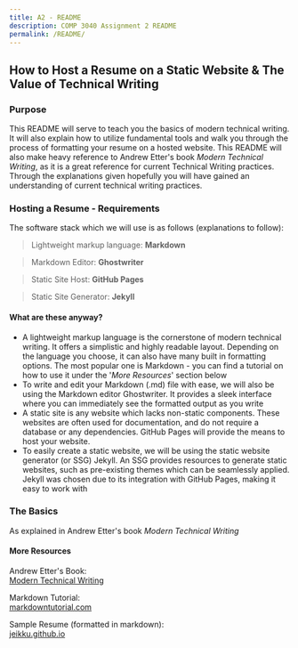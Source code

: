 ```yaml
---
title: A2 - README
description: COMP 3040 Assignment 2 README
permalink: /README/
---
```

## How to Host a Resume on a  Static Website & The Value of Technical Writing

### **Purpose**
This README will serve to teach you the basics of modern technical writing. It will also explain how to utilize fundamental tools and walk you through the process of formatting your resume on a hosted website. This README will also make heavy reference to Andrew Etter's book *Modern Technical Writing*, as it is a great reference for current Technical Writing practices. Through the explanations given hopefully you will have gained an understanding of current technical writing practices.

### Hosting a Resume - Requirements
The software stack which we will use is as follows (explanations to follow):  

> Lightweight markup language: **Markdown**
	  
> Markdown Editor: **Ghostwriter**  
  
> Static Site Host: **GitHub Pages**  
  
> Static Site Generator: **Jekyll**

#### What are these anyway?
- A lightweight markup language is the cornerstone of modern technical writing. It offers a simplistic and highly readable layout. Depending on the language you choose, it can also have many built in formatting options. The most popular one is Markdown - you can find a tutorial on how to use it under the '*More Resources*' section below
- To write and edit your Markdown (.md) file with ease, we will also be using the Markdown editor Ghostwriter. It provides a sleek interface where you can immediately see the formatted output as you write
- A static site is any website which lacks non-static components. These websites are often used for documentation, and do not require a database or any dependencies. GitHub Pages will provide the means to host your website.
- To easily create a static website, we will be using the static website generator (or SSG) Jekyll. An SSG provides resources to generate static websites, such as pre-existing themes which can be seamlessly applied. Jekyll was chosen due to its integration with GitHub Pages, making it easy to work with

### **The Basics**
As explained in Andrew Etter's book *Modern Technical Writing*

#### **More Resources**
Andrew Etter's Book:  
[Modern Technical Writing](https://www.amazon.ca/Modern-Technical-Writing-Introduction-Documentation-ebook/dp/B01A2QL9SS "Modern Technical Writing")

Markdown Tutorial:  
[markdowntutorial.com](https://www.markdowntutorial.com/ "Markdown Tutorial") 

Sample Resume (formatted in markdown):  
[jeikku.github.io](https://jeikku.github.io/ "Resume | Jacob Broggy")
